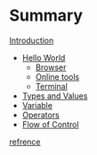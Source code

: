 # Summary

[Introduction](introduction.md)

- [Hello World](hello-world.md)
  - [Browser](hello/browser.md)
  - [Online tools](hello/online-playground.md)
  - [Terminal](hello/terminal.md)
- [Types and Values](types-and-values.md)
  <!--
  - [Primitives](types/primitives.md)
  - [Object](types/object.md)
  - [Array](types/array.md)
  -->
- [Variable](variable.md)
- [Operators](operators.md)
- [Flow of Control](flow-of-control.md)

[refrence](refrence.md)

<!--
  - [Lexical Scope vs Block Scope](variable/scope.md)
  - [Arithmetic](operators/arithmetic.md)
  - [Conditional](operators/conditional.md)
  - [Bitwise](operators/bitwise.md)
- [Conditionals](conditionals.md)
  - [Ternary]()
  - [If / Else]()
  - [Switch]()
- [Loops](loops.md)
  - [For]()
  - [While]()
  - [Do while]()
- [Functions](functions.md)
  - [Arrow function]()
  - [IIFE]()
  - [Contructor function]()
- [Aysnc](aysnc.md)
  - [Callback]()
  - [Promise]()
    - [Async / Await]()
  - [Generator Functions]()

# Concepts

- [Hoisting](hoisting.md)
- [Closure](closure.md)
- [Prototypes](prototypes.md)
  - [Inheritance]()
- [this](this.md)
  - [Call, Apply and Bind]()
- [Event Loop](event-loop.md)

-->
